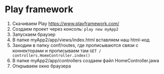 # Play framework

1) Скачиваем Play https://www.playframework.com/
2) Создаем проект через консоль: ```play new myApp2```
3) Запускаем браузер
4) В папке myApp2/app/views/index.html вставляем наш html-код
5) Заходим в папку conf/routes, где прописываются связи с коннекторами
и прописываем там ```GET / controllers.HomeController.index()```
6) В папке myApp2/app/controllers создаем файл HomeController.jawa
7) Открываем окно браузера